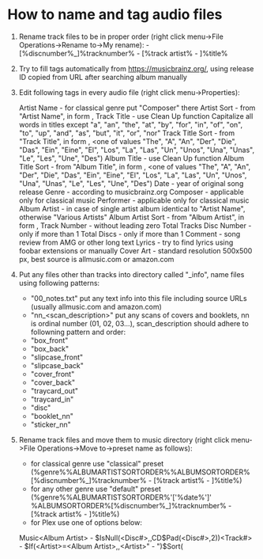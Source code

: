 # How to name and tag audio files

1. Rename track files to be in proper order (right click menu->File Operations->Rename to->My rename):
	-[%discnumber%_]%tracknumber% - [%track artist% - ]%title%

2. Try to fill tags automatically from https://musicbrainz.org/, using release ID copied from URL after searching album manually

3. Edit following tags in every audio file (right click menu->Properties):

	Artist Name - for classical genre put "Composer" there
	Artist Sort - from "Artist Name", in form <Last Name>, <all others names>
	Track Title - use Clean Up function
	Capitalize all words in titles except "a", "an", "the", "at", "by", "for", "in", "of", "on", "to", "up", "and", "as", "but", "it", "or", "nor"
	Track Title Sort - from "Track Title", in form <rest of title>, <one of values "The", "A", "An", "Der", "Die", "Das", "Ein", "Eine", "El", "Los", "La", "Las", "Un", "Unos", "Una", "Unas", "Le", "Les", "Une", "Des")
	Album Title - use Clean Up function
	Album Title Sort - from "Album Title", in form <rest of title>, <one of values "The", "A", "An", "Der", "Die", "Das", "Ein", "Eine", "El", "Los", "La", "Las", "Un", "Unos", "Una", "Unas", "Le", "Les", "Une", "Des")
	Date - year of original song release
	Genre - according to musicbrainz.org
	Composer - applicable only for classical music
	Performer - applicable only for classical music
	Album Artist - in case of single artist album identical to "Artist Name", otherwise "Various Artists"
	Album Artist Sort - from "Album Artist", in form <Last Name>, <all others names>
	Track Number - without leading zero
	Total Tracks
	Disc Number - only if more than 1
	Total Discs - only if more than 1
	Comment - song review from AMG or other long text
	Lyrics - try to find lyrics using foobar extensions or manually
	Cover Art - standard resolution 500x500 px, best source is allmusic.com or amazon.com
	
4. Put any files other than tracks into directory called "_info", name files using following patterns:
	- "00_notes.txt" put any text info into this file including source URLs (usually allmusic.com and amazon.com)
	- "nn_<scan_description>" put any scans of covers and booklets, nn is ordinal number (01, 02, 03...), scan_description should adhere to followning pattern and order:
	- "box_front"
	- "box_back"
	- "slipcase_front"
	- "slipcase_back"
	- "cover_front"
	- "cover_back"
	- "traycard_out"
	- "traycard_in"
	- "disc"
	- "booklet_nn"
	- "sticker_nn"
	
5. Rename track files and move them to music directory (right click menu->File Operations->Move to->preset name as follows):
	- for classical genre use "classical" preset (%genre%\%ALBUMARTISTSORTORDER%\%ALBUMSORTORDER%\[%discnumber%_]%tracknumber% - [%track artist% - ]%title%)
	- for any other genre use "default" preset (%genre%\%ALBUMARTISTSORTORDER%\'['%date%']' %ALBUMSORTORDER%\[%discnumber%_]%tracknumber% - [%track artist% - ]%title%)
	- for Plex use one of options below:

    Music\<Album Artist> - <Album>\$IsNull(<Disc#>,,CD$Pad(<Disc#>,2)\)<Track#> - $If(<Artist>=<Album Artist>,,<Artist>" - ")$Sort(<Title>)
    Jazz\<Album Artist> - <Album>\$IsNull(<Disc#>,,CD$Pad(<Disc#>,2)\)<Track#> - $If(<Artist>=<Album Artist>,,<Artist>" - ")$Sort(<Title>)
    Classical\<Album Artist> - <Album>\$IsNull(<Disc#>,,CD$Pad(<Disc#>,2)\)<Track#> - $If(<Artist>=<Album Artist>,,<Artist>" - ")$Sort(<Title>)
  

